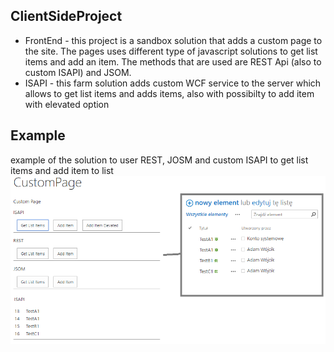 ## ClientSideProject

- FrontEnd - this project is a sandbox solution that adds a custom page to the site. The pages uses different type of javascript solutions to get list items and add an item.
The methods that are used are REST Api (also to custom ISAPI) and JSOM.
- ISAPI - this farm solution adds custom WCF service to the server which allows to get list items and adds items, also with possibilty to add item with elevated option

## Example

example of the solution to user REST, JOSM and custom ISAPI to get list items and add item to list
![](../Images/ClientSideProjectScreen1.png	)
